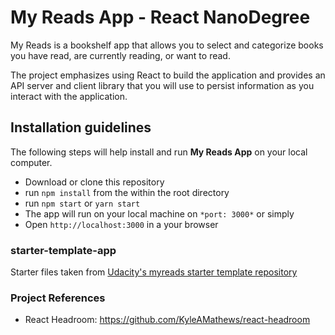 # My Reads App - React NanoDegree

My Reads is a bookshelf app that allows you to select and categorize books you have read, are currently reading, or want to read. 

The project emphasizes using React to build the application and provides an API server and client library that you will use to persist information as you interact with the application.

## Installation guidelines

The following steps will help install and run **My Reads App** on your local computer.
- Download or clone this repository
- run `npm install` from the within the root directory
- run `npm start` or `yarn start`
- The app will run on your local machine on `*port: 3000*` or simply 
- Open `http://localhost:3000` in a your browser

### starter-template-app

Starter files taken from [Udacity's myreads starter template repository](https://github.com/udacity/reactnd-project-myreads-starter)

### Project References

- React Headroom: 
https://github.com/KyleAMathews/react-headroom